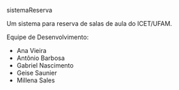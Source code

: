sistemaReserva

Um sistema para reserva de salas de aula do ICET/UFAM.

Equipe de Desenvolvimento:
- Ana Vieira
- Antônio Barbosa
- Gabriel Nascimento
- Geise Saunier
- Millena Sales